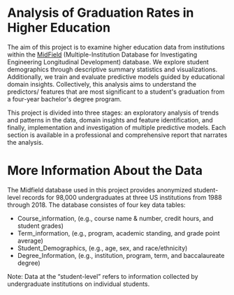 # Analysis of Graduation Rates in Higher Education

The aim of this project is to examine higher education data from institutions within the [MidField](https://midfield.online/) (Multiple-Institution Database for Investigating Engineering Longitudinal Development) database. We explore student demographics through descriptive summary statistics and visualizations. Additionally, we train and evaluate predictive models guided by educational domain insights. Collectively, this analysis aims to understand the predictors/ features that are most significant to a student's graduation from a four-year bachelor's degree program.

This project is divided into three stages: an exploratory analysis of trends and patterns in the data, domain insights and feature identification, and finally, implementation and investigation of multiple predictive models. Each section is available in a professional and comprehensive report that narrates the analysis.

# More Information About the Data

The Midfield database used in this project provides anonymized student-level records for 98,000 undergraduates at three US institutions from 1988 through 2018. The database consistes of four key data tables:

- Course_information, (e.g., course name & number, credit hours, and student grades)
- Term_information, (e.g., program, academic standing, and grade point average)
- Student_Demographics, (e.g., age, sex, and race/ethnicity)
- Degree_Information, (e.g., institution, program, term, and baccalaureate degree)

Note: Data at the “student-level” refers to information collected by undergraduate institutions on individual students.
